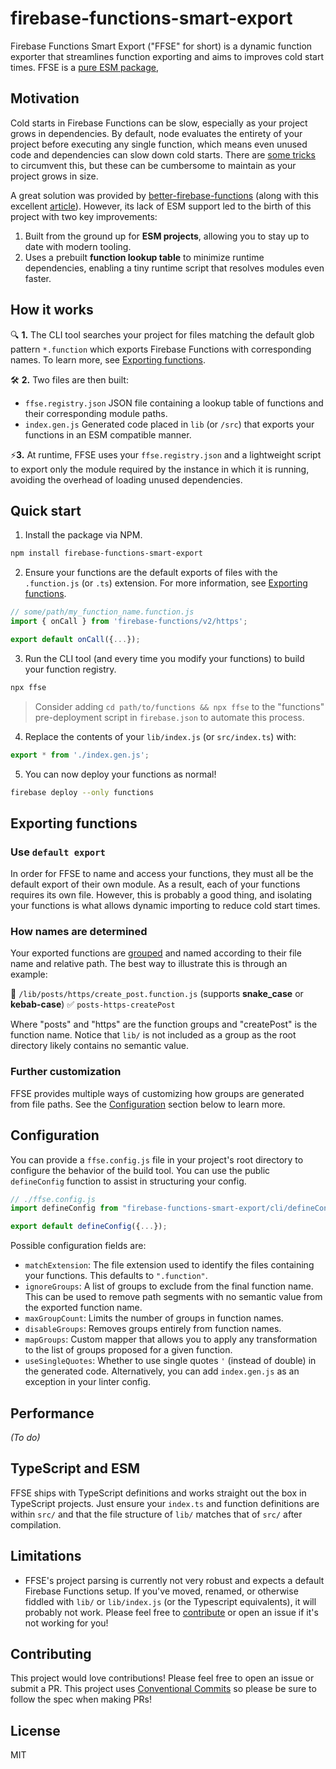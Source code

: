 # firebase-functions-smart-export

  
Firebase Functions Smart Export ("FFSE" for short) is a dynamic function exporter that streamlines function exporting and aims to improves cold start times. FFSE is a [pure ESM package](https://gist.github.com/sindresorhus/a39789f98801d908bbc7ff3ecc99d99c),
  
## Motivation
Cold starts in Firebase Functions can be slow, especially as your project grows in dependencies. By default, node evaluates the entirety of your project before executing any single function, which means even unused code and dependencies can slow down cold starts. There are [some tricks](https://youtu.be/v3eG9xpzNXM) to circumvent this, but these can be cumbersome to maintain as your project grows in size.

A great solution was provided by [better-firebase-functions](https://www.npmjs.com/package/better-firebase-functions) (along with this excellent [article](https://www.google.com/url?sa=t&source=web&rct=j&opi=89978449&url=https://medium.com/swlh/a-toolkit-to-speed-up-and-optimise-firebase-cloud-functions-part-1-6f74f278660c&ved=2ahUKEwiJ75SB9faOAxX6W0EAHXWnOKgQFnoECB4QAQ&usg=AOvVaw0JcGk46yxFD_BMCb-PG_o_)). However, its lack of ESM support led to the birth of this project with two key improvements:

1. Built from the ground up for **ESM projects**, allowing you to stay up to date with modern tooling.
2. Uses a prebuilt **function lookup table** to minimize runtime dependencies, enabling a tiny runtime script that resolves modules even faster.

## How it works
  
🔍   **1.** The CLI tool searches your project for files matching the default glob pattern `*.function` which exports  Firebase Functions with corresponding names. To learn more, see [Exporting functions](#exporting-functions).

🛠️ **2.**  Two files are then built:
- `ffse.registry.json` JSON file containing a lookup table of functions and their corresponding module paths.
- `index.gen.js` Generated code placed in `lib` (or `/src`) that exports your functions in an	ESM compatible manner.

⚡️**3.**  At runtime, FFSE uses your `ffse.registry.json` and a lightweight script to export only the module required by the instance in which it is running, avoiding the overhead of loading unused dependencies.
  

## Quick start

1.  Install the package via NPM.
```bash
npm install firebase-functions-smart-export
```

2. Ensure your functions are the default exports of files with the `.function.js` (or `.ts`) extension. For more information, see [Exporting functions](#exporting-functions).
```javascript
// some/path/my_function_name.function.js
import { onCall } from 'firebase-functions/v2/https';

export default onCall({...});
```

3. Run the CLI tool (and every time you modify your functions) to build your function registry.
```bash
npx ffse
```
> Consider adding `cd path/to/functions && npx ffse` to the "functions" pre-deployment script in `firebase.json` to automate this process.


4. Replace the  contents of your `lib/index.js` (or `src/index.ts`) with:
```javascript
export * from './index.gen.js';
```

5. You can now deploy your functions as normal!
```bash
firebase deploy --only functions
```

<a name="exporting-functions"></a> 
## Exporting functions

### Use `default export`

In order for FFSE to name and access your functions, they must all be the default export of their own module. As a result, each of your functions requires its own file. However, this is probably a good thing, and isolating your functions is what allows dynamic importing to reduce cold start times.

<a name="function-names"></a>
### How names are determined
Your exported functions are [grouped](https://firebase.google.com/docs/functions/organize-functions?gen=2nd#group_functions) and named according to their file name and relative path. The best way to illustrate this is through an example:

📁 `/lib/posts/https/create_post.function.js` (supports **snake_case** or **kebab-case**)
✅ `posts-https-createPost`

Where "posts" and "https" are the function groups and "createPost" is the function name. Notice that `lib/` is not included as a group as the root directory likely contains no semantic value.


### Further customization
FFSE provides multiple ways of customizing how groups are generated from file paths. See the [Configuration](#config) section below to learn more.

<a name="config"></a>
## Configuration
You can provide a `ffse.config.js` file in your project's root directory to configure the behavior of the build tool. You can use the public `defineConfig` function to assist in structuring your config.
```javascript
// ./ffse.config.js
import defineConfig from "firebase-functions-smart-export/cli/defineConfig";

export default defineConfig({...});
```
Possible configuration fields are:
- `matchExtension`: The file extension used to identify the files containing your functions. This defaults to `".function"`.
- `ignoreGroups`: A list of groups to exclude from the final function name. This can be used to remove path segments with no semantic value from the exported function name.
- `maxGroupCount`: Limits the number of groups in function names.
- `disableGroups`: Removes groups entirely from function names.
- `mapGroups`: Custom mapper that allows you to apply any transformation to the list of groups proposed for a given function.
- `useSingleQuotes`: Whether to use single quotes `'` (instead of double) in the generated code. Alternatively, you can add `index.gen.js` as an exception in your linter config.

## Performance
_(To do)_

## TypeScript and ESM
FFSE ships with TypeScript definitions and  works straight out the box in TypeScript projects. Just ensure your `index.ts` and function definitions are within `src/` and that the file structure of  `lib/` matches that of `src/` after compilation.


## Limitations
- FFSE's project parsing is currently not very robust and expects a default Firebase Functions setup. If you've moved, renamed, or otherwise fiddled with `lib/` or `lib/index.js` (or the Typescript equivalents), it will probably not work. Please feel free to [contribute](#contributing) or open an issue if it's not working for you!

  
<a name="contributing"></a>
## Contributing

This project would love contributions! Please feel free to open an issue or submit a PR. This project uses [Conventional Commits](https://www.conventionalcommits.org/en/v1.0.0/) so please be sure to follow the spec when making PRs!


## License
MIT